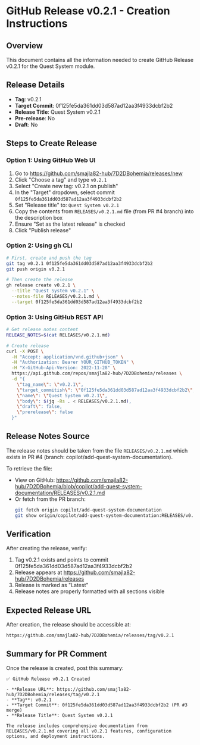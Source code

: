 # GitHub Release v0.2.1 - Creation Instructions

## Overview
This document contains all the information needed to create GitHub Release v0.2.1 for the Quest System module.

## Release Details

- **Tag**: v0.2.1
- **Target Commit**: 0f125fe5da361dd03d587ad12aa3f4933dcbf2b2
- **Release Title**: Quest System v0.2.1
- **Pre-release**: No
- **Draft**: No

## Steps to Create Release

### Option 1: Using GitHub Web UI

1. Go to https://github.com/smajla82-hub/7D2DBohemia/releases/new
2. Click "Choose a tag" and type `v0.2.1`
3. Select "Create new tag: v0.2.1 on publish"
4. In the "Target" dropdown, select commit `0f125fe5da361dd03d587ad12aa3f4933dcbf2b2`
5. Set "Release title" to: `Quest System v0.2.1`
6. Copy the contents from `RELEASES/v0.2.1.md` file (from PR #4 branch) into the description box
7. Ensure "Set as the latest release" is checked
8. Click "Publish release"

### Option 2: Using gh CLI

```bash
# First, create and push the tag
git tag v0.2.1 0f125fe5da361dd03d587ad12aa3f4933dcbf2b2
git push origin v0.2.1

# Then create the release
gh release create v0.2.1 \
  --title "Quest System v0.2.1" \
  --notes-file RELEASES/v0.2.1.md \
  --target 0f125fe5da361dd03d587ad12aa3f4933dcbf2b2
```

### Option 3: Using GitHub REST API

```bash
# Get release notes content
RELEASE_NOTES=$(cat RELEASES/v0.2.1.md)

# Create release
curl -X POST \
  -H "Accept: application/vnd.github+json" \
  -H "Authorization: Bearer YOUR_GITHUB_TOKEN" \
  -H "X-GitHub-Api-Version: 2022-11-28" \
  https://api.github.com/repos/smajla82-hub/7D2DBohemia/releases \
  -d "{
    \"tag_name\": \"v0.2.1\",
    \"target_commitish\": \"0f125fe5da361dd03d587ad12aa3f4933dcbf2b2\",
    \"name\": \"Quest System v0.2.1\",
    \"body\": $(jq -Rs . < RELEASES/v0.2.1.md),
    \"draft\": false,
    \"prerelease\": false
  }"
```

## Release Notes Source

The release notes should be taken from the file `RELEASES/v0.2.1.md` which exists in PR #4 (branch: copilot/add-quest-system-documentation).

To retrieve the file:
- View on GitHub: https://github.com/smajla82-hub/7D2DBohemia/blob/copilot/add-quest-system-documentation/RELEASES/v0.2.1.md
- Or fetch from the PR branch:
  ```bash
  git fetch origin copilot/add-quest-system-documentation
  git show origin/copilot/add-quest-system-documentation:RELEASES/v0.2.1.md
  ```

## Verification

After creating the release, verify:
1. Tag v0.2.1 exists and points to commit 0f125fe5da361dd03d587ad12aa3f4933dcbf2b2
2. Release appears at https://github.com/smajla82-hub/7D2DBohemia/releases
3. Release is marked as "Latest"
4. Release notes are properly formatted with all sections visible

## Expected Release URL

After creation, the release should be accessible at:
```
https://github.com/smajla82-hub/7D2DBohemia/releases/tag/v0.2.1
```

## Summary for PR Comment

Once the release is created, post this summary:

```
✅ GitHub Release v0.2.1 Created

- **Release URL**: https://github.com/smajla82-hub/7D2DBohemia/releases/tag/v0.2.1
- **Tag**: v0.2.1
- **Target Commit**: 0f125fe5da361dd03d587ad12aa3f4933dcbf2b2 (PR #3 merge)
- **Release Title**: Quest System v0.2.1

The release includes comprehensive documentation from RELEASES/v0.2.1.md covering all v0.2.1 features, configuration options, and deployment instructions.
```
